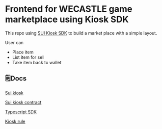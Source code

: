 # Frontend for WECASTLE game marketplace using Kiosk SDK 
This repo using [SUI Kiosk SDK](https://sdk.mystenlabs.com/kiosk) to build a market place with a simple layout.

User can 
- Place item
- List item for sell
- Take item back to wallet
## 🗒️Docs
[Sui kiosk](https://docs.sui.io/standards/kiosk)

[Sui kiosk contract](https://github.com/MystenLabs/sui/tree/main/crates/sui-framework/packages/sui-framework/sources/kiosk)

[Typescript SDK](https://sdk.mystenlabs.com/typescript)

[Kiosk rule](https://github.com/MystenLabs/apps/blob/main/kiosk/docs/creating_a_rule_guide.md)
